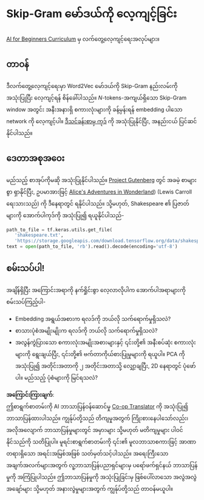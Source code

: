 <!--
CO_OP_TRANSLATOR_METADATA:
{
  "original_hash": "5130f01fdc5ebb83032b23d489027aac",
  "translation_date": "2025-08-25T21:59:05+00:00",
  "source_file": "lessons/5-NLP/15-LanguageModeling/lab/README.md",
  "language_code": "my"
}
-->
# Skip-Gram မော်ဒယ်ကို လေ့ကျင့်ခြင်း

[AI for Beginners Curriculum](https://github.com/microsoft/ai-for-beginners) မှ လက်တွေ့လေ့ကျင့်ရေးအလုပ်များ။

## တာဝန်

ဒီလက်တွေ့လေ့ကျင့်ရေးမှာ Word2Vec မော်ဒယ်ကို Skip-Gram နည်းလမ်းကို အသုံးပြုပြီး လေ့ကျင့်ရန် စိန်ခေါ်ပါသည်။ $N$-tokens-အကျယ်ရှိသော Skip-Gram window အတွင်း အနီးအနားရှိ စကားလုံးများကို ခန့်မှန်းရန် embedding ပါသော network ကို လေ့ကျင့်ပါ။ [ဒီသင်ခန်းစာမှ ကုဒ်](../../../../../../lessons/5-NLP/15-LanguageModeling/CBoW-TF.ipynb) ကို အသုံးပြုနိုင်ပြီး, အနည်းငယ် ပြင်ဆင်နိုင်ပါသည်။

## ဒေတာအစုအဝေး

မည်သည့် စာအုပ်ကိုမဆို အသုံးပြုနိုင်ပါသည်။ [Project Gutenberg](https://www.gutenberg.org/) တွင် အခမဲ့ စာများစွာ ရှာနိုင်ပြီး, ဥပမာအားဖြင့် [Alice's Adventures in Wonderland](https://www.gutenberg.org/files/11/11-0.txt)) (Lewis Carroll ရေးသားသည်) ကို ဒီနေရာတွင် ရနိုင်ပါသည်။ သို့မဟုတ်, Shakespeare ၏ ပြဇာတ်များကို အောက်ပါကုဒ်ကို အသုံးပြု၍ ရယူနိုင်ပါသည်-

```python
path_to_file = tf.keras.utils.get_file(
   'shakespeare.txt', 
   'https://storage.googleapis.com/download.tensorflow.org/data/shakespeare.txt')
text = open(path_to_file, 'rb').read().decode(encoding='utf-8')
```

## စမ်းသပ်ပါ!

အချိန်ရှိပြီး အကြောင်းအရာကို နက်ရှိုင်းစွာ လေ့လာလိုပါက အောက်ပါအရာများကို စမ်းသပ်ကြည့်ပါ-

* Embedding အရွယ်အစားက ရလဒ်ကို ဘယ်လို သက်ရောက်မှုရှိသလဲ?
* စာသားပုံစံအမျိုးမျိုးက ရလဒ်ကို ဘယ်လို သက်ရောက်မှုရှိသလဲ?
* အလွန်ကွဲပြားသော စကားလုံးအမျိုးအစားများနှင့် ၎င်းတို့၏ အနီးစပ်ဆုံး စကားလုံးများကို ရွေးချယ်ပြီး, ၎င်းတို့၏ ဗက်တာကိုယ်စားပြုမှုများကို ရယူပါ။ PCA ကို အသုံးပြု၍ အတိုင်းအတာကို ၂ အတိုင်းအတာသို့ လျှော့ချပြီး, 2D နေရာတွင် ပုံဖော်ပါ။ မည်သည့် ပုံစံများကို မြင်ရသလဲ?

**အကြောင်းကြားချက်**:  
ဤစာရွက်စာတမ်းကို AI ဘာသာပြန်ဝန်ဆောင်မှု [Co-op Translator](https://github.com/Azure/co-op-translator) ကို အသုံးပြု၍ ဘာသာပြန်ထားပါသည်။ ကျွန်ုပ်တို့သည် တိကျမှုအတွက် ကြိုးစားနေပါသော်လည်း၊ အလိုအလျောက် ဘာသာပြန်မှုများတွင် အမှားများ သို့မဟုတ် မတိကျမှုများ ပါဝင်နိုင်သည်ကို သတိပြုပါ။ မူရင်းစာရွက်စာတမ်းကို ၎င်း၏ မူလဘာသာစကားဖြင့် အာဏာတရားရှိသော အရင်းအမြစ်အဖြစ် သတ်မှတ်သင့်ပါသည်။ အရေးကြီးသော အချက်အလက်များအတွက် လူ့ဘာသာပြန်ပညာရှင်များမှ ပရော်ဖက်ရှင်နယ် ဘာသာပြန်မှုကို အကြံပြုပါသည်။ ဤဘာသာပြန်မှုကို အသုံးပြုခြင်းမှ ဖြစ်ပေါ်လာသော အလွဲအလွဲအချော်များ သို့မဟုတ် အနားလွဲမှုများအတွက် ကျွန်ုပ်တို့သည် တာဝန်မယူပါ။